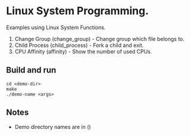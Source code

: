 # Linux System Programming.

Examples using Linux System Functions.

1. Change Group (change_group) - Change group which file belongs to.
2. Child Process (child_process) - Fork a child and exit.
3. CPU Affinity (affinity) - Show the number of used CPUs.

## Build and run
```
cd <demo-dir>
make 
./demo-name <args>
```

## Notes
- Demo directory names are in ()